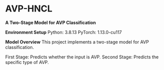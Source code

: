 # AVP-HNCL

**A Two-Stage Model for AVP Classification**

**Environment Setup**
Python: 3.8.13
PyTorch: 1.13.0-cu117

**Model Overview**
This project implements a two-stage model for AVP classification.

First Stage: Predicts whether the input is AVP.
Second Stage: Predicts the specific type of AVP.

